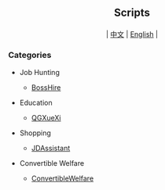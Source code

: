 ## <p align='center'>Scripts</p>

 <p align='center'> | <a href='https://github.com/stermso/AutoX'>中文</a> | <a href='https://github.com/stermso/AutoX/blob/main/Docs/README-EN.md'>English</a> | </p>

### Categories

* Job Hunting

  * <a href='https://github.com/stermso/AutoX/blob/BossHire/boss.js'>BossHire</a>

* Education

  * <a href='https://github.com/stermso/AutoX/blob/QGXueXi/xuexiQG.js'>QGXueXi</a>

* Shopping

  * <a href='https://github.com/stermso/AutoX/blob/JDAssistant/JDAssistant.js'>JDAssistant</a>

* Convertible Welfare

  * <a href='https://github.com/stermso/AutoX/blob/ConvertibleWelfare/JDBeanOfDog.js'>ConvertibleWelfare</a>



